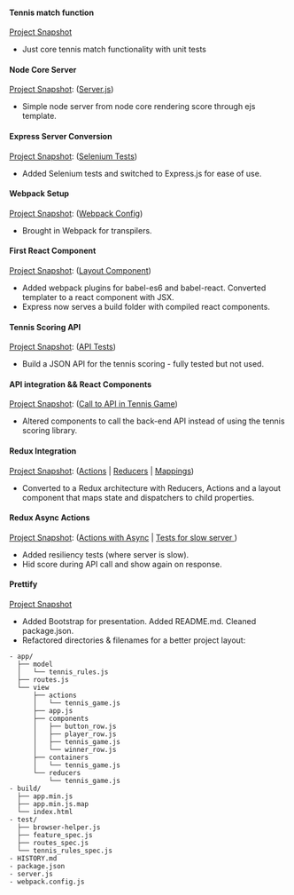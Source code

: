 #### Tennis match function
[Project Snapshot ](https://github.com/unalterable/tennis_react_app/tree/62c2699a963169f78e9c52e7f154d06e2befbc90)
* Just core tennis match functionality with unit tests

#### Node Core Server
[Project Snapshot](https://github.com/unalterable/tennis_react_app/tree/819abe0ba93552faf098cb5a50a2015460957f55):
([Server.js](https://github.com/unalterable/tennis_react_app/blob/819abe0ba93552faf098cb5a50a2015460957f55/app/server.js))
* Simple node server from node core rendering score through ejs template.

#### Express Server Conversion
[Project Snapshot](https://github.com/unalterable/tennis_react_app/tree/4ca715eded52bfaa90947dd30386af15623c9e8a):
([Selenium Tests](https://github.com/unalterable/tennis_react_app/blob/4ca715eded52bfaa90947dd30386af15623c9e8a/test/feature_spec.js))
* Added Selenium tests and switched to Express.js for ease of use.

#### Webpack Setup
[Project Snapshot](https://github.com/unalterable/tennis_react_app/tree/59b1e80ee961094703773b2f87a42dea44d236de):
([Webpack Config](https://github.com/unalterable/tennis_react_app/blob/59b1e80ee961094703773b2f87a42dea44d236de/webpack.config.js))
* Brought in Webpack for transpilers.

#### First React Component
[Project Snapshot](https://github.com/unalterable/tennis_react_app/tree/1b8e10b3b2662193dc66309b6854e0d0016a7607):
([Layout Component](https://github.com/unalterable/tennis_react_app/blob/1b8e10b3b2662193dc66309b6854e0d0016a7607/app/view/layout.js))
* Added webpack plugins for babel-es6 and babel-react. Converted templater to a react component with JSX.
* Express now serves a build folder with compiled react components.

#### Tennis Scoring API
[Project Snapshot](https://github.com/unalterable/tennis_react_app/tree/03aa52b77314b0669109d07ec64c4e6fe681da14):
([API Tests](https://github.com/unalterable/tennis_react_app/blob/03aa52b77314b0669109d07ec64c4e6fe681da14/test/api_spec.js))
* Build a JSON API for the tennis scoring - fully tested but not used.

#### API integration && React Components
[Project Snapshot](https://github.com/unalterable/tennis_react_app/tree/a6807bf807585ba316e555e96623769bf200a4b6):
([Call to API in Tennis Game](https://github.com/unalterable/tennis_react_app/blob/a6807bf807585ba316e555e96623769bf200a4b6/app/view/tennis_game_view.js))
* Altered components to call the back-end API instead of using the tennis scoring library.

#### Redux Integration
[Project Snapshot](https://github.com/unalterable/tennis_react_app/tree/a6807bf807585ba316e555e96623769bf200a4b6):  ([Actions](https://github.com/unalterable/tennis_react_app/blob/6c90fd281edbcc8cba8d9819ea07ac64c8182777/app/view/actions/tennis_game.js) |
[Reducers](https://github.com/unalterable/tennis_react_app/blob/6c90fd281edbcc8cba8d9819ea07ac64c8182777/app/view/reducers/tennis_game.js) | [Mappings](https://github.com/unalterable/tennis_react_app/blob/6c90fd281edbcc8cba8d9819ea07ac64c8182777/app/view/components/layout.js))
* Converted to a Redux architecture with Reducers, Actions and a layout component that maps state and dispatchers to child properties.

#### Redux Async Actions
[Project Snapshot](https://github.com/unalterable/tennis_react_app/tree/14017a543c96834336a983db3e94fd20126c0f09):
([Actions with Async](https://github.com/unalterable/tennis_react_app/blob/14017a543c96834336a983db3e94fd20126c0f09/app/view/actions/tennis_game.js) |
[Tests for slow server ](https://github.com/unalterable/tennis_react_app/blob/14017a543c96834336a983db3e94fd20126c0f09/test/feature_spec.js))
* Added resiliency tests (where server is slow).
* Hid score during API call and show again on response.


#### Prettify
[Project Snapshot](https://github.com/unalterable/tennis_react_app/tree/1ceba6012631e8570497892b3fb212bcbcbb4a9e)
* Added Bootstrap for presentation. Added README.md. Cleaned package.json.
* Refactored directories & filenames for a better project layout:

```
- app/
  ├── model
  │   └── tennis_rules.js
  ├── routes.js
  └── view
      ├── actions
      │   └── tennis_game.js
      ├── app.js
      ├── components
      │   ├── button_row.js
      │   ├── player_row.js
      │   ├── tennis_game.js
      │   └── winner_row.js
      ├── containers
      │   └── tennis_game.js
      └── reducers
          └── tennis_game.js      
- build/
  ├── app.min.js
  ├── app.min.js.map
  └── index.html
- test/
  ├── browser-helper.js
  ├── feature_spec.js
  ├── routes_spec.js
  └── tennis_rules_spec.js
- HISTORY.md  
- package.json  
- server.js  
- webpack.config.js
```
